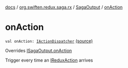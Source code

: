 [docs](../../index.md) / [org.swiften.redux.saga.rx](../index.md) / [SagaOutput](index.md) / [onAction](./on-action.md)

# onAction

`val onAction: `[`IActionDispatcher`](../../org.swiften.redux.core/-i-action-dispatcher.md) [(source)](https://github.com/protoman92/KotlinRedux/tree/master/common/common-rx-saga/src/main/kotlin/org/swiften/redux/saga/rx/RxSaga.kt#L25)

Overrides [ISagaOutput.onAction](../../org.swiften.redux.saga.common/-i-saga-output/on-action.md)

Trigger every time an [IReduxAction](../../org.swiften.redux.core/-i-redux-action.md) arrives

